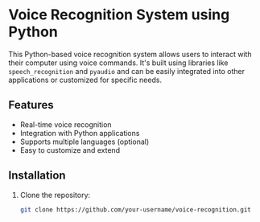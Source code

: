 # Voice Recognition System using Python

This Python-based voice recognition system allows users to interact with their computer using voice commands. It's built using libraries like `speech_recognition` and `pyaudio` and can be easily integrated into other applications or customized for specific needs.

## Features
- Real-time voice recognition
- Integration with Python applications
- Supports multiple languages (optional)
- Easy to customize and extend

## Installation
1. Clone the repository:
   ```bash
   git clone https://github.com/your-username/voice-recognition.git
